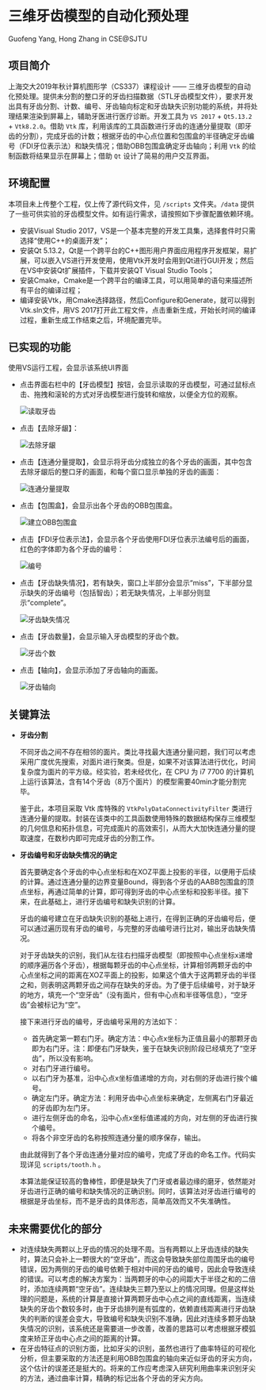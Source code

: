 # **三维牙齿模型的自动化预处理**

Guofeng Yang, Hong Zhang in CSE@SJTU

## **项目简介**

上海交大2019年秋计算机图形学（CS337）课程设计 —— 三维牙齿模型的自动化预处理。提供未分割的整口牙的牙齿扫描数据（STL牙齿模型文件），要求开发出具有牙齿分割、计数、编号、牙齿轴向标定和牙齿缺失识别功能的系统，并将处理结果渲染到屏幕上，辅助牙医进行医疗诊断。开发工具为 `VS 2017` + `Qt5.13.2` + `Vtk8.2.0`。借助 `Vtk` 库，利用该库的工具函数进行牙齿的连通分量提取（即牙齿的分割），完成牙齿的计数；根据牙齿的中心点位置和包围盒的半径确定牙齿编号（FDI牙位表示法）和缺失情况；借助OBB包围盒确定牙齿轴向；利用 `Vtk` 的绘制函数将结果显示在屏幕上；借助 `Qt` 设计了简易的用户交互界面。 

## **环境配置**

本项目未上传整个工程，仅上传了源代码文件，见 `/scripts` 文件夹。`/data` 提供了一些可供实验的牙齿模型文件。如有运行需求，请按照如下步骤配置依赖环境。

* 安装Visual Studio 2017，VS是一个基本完整的开发工具集，选择套件时只需选择“使用C++的桌面开发”；
* 安装Qt 5.13.2，Qt是一个跨平台的C++图形用户界面应用程序开发框架，易扩展，可以嵌入VS进行开发使用，使用Vtk开发时会用到Qt进行GUI开发；然后在VS中安装Qt扩展插件，下载并安装QT Visual Studio Tools；
* 安装Cmake，Cmake是一个跨平台的编译工具，可以用简单的语句来描述所有平台的编译过程；
* 编译安装Vtk，用Cmake选择路径，然后Configure和Generate，就可以得到Vtk.sln文件，用VS 2017打开此工程文件，点击重新生成，开始长时间的编译过程，重新生成工作结束之后，环境配置完毕。


## **已实现的功能**

使用VS运行工程，会显示该系统UI界面
* 点击界面右栏中的【牙齿模型】按钮，会显示读取的牙齿模型，可通过鼠标点击、拖拽和滚轮的方式对牙齿模型进行旋转和缩放，以便全方位的观察。

  ![读取牙齿](images/读取牙齿.png)

* 点击【去除牙龈】：

  ![去除牙龈](images/去除牙龈.png)

* 点击【连通分量提取】，会显示将牙齿分成独立的各个牙齿的画面，其中包含去除牙龈后的整口牙的画面，和每个窗口显示单独的牙齿的画面：

  ![连通分量提取](images/连通分量提取.png)

* 点击【包围盒】，会显示出各个牙齿的OBB包围盒。

  ![建立OBB包围盒](images/建立OBB包围盒.png)

* 点击【FDI牙位表示法】，会显示各个牙齿使用FDI牙位表示法编号后的画面，红色的字体即为各个牙齿的编号：

  ![编号](images/编号.png)

* 点击【牙齿缺失情况】，若有缺失，窗口上半部分会显示“miss”，下半部分显示缺失的牙齿编号（包括智齿）；若无缺失情况，上半部分则显示“complete”。

  ![牙齿缺失情况](images/牙齿缺失情况.png)

* 点击【牙齿数量】，会显示输入牙齿模型的牙齿个数。

  ![牙齿个数](images/牙齿个数.png)

* 点击【轴向】，会显示添加了牙齿轴向的画面。

  ![牙齿轴向](images/牙齿轴向.png)

## **关键算法**

* **牙齿分割**

  不同牙齿之间不存在相邻的面片。类比寻找最大连通分量问题，我们可以考虑采用广度优先搜索，对面片进行聚类。但是，如果不对该算法进行优化，时间复杂度为面片的平方级。经实验，若未经优化，在 CPU 为 i7 7700 的计算机上运行该算法，含有14个牙齿（8万个面片）的模型需要40min才能分割完毕。

  鉴于此，本项目采取 Vtk 库特殊的 `VtkPolyDataConnectivityFilter` 类进行连通分量的提取。封装在该类中的工具函数使用特殊的数据结构保存三维模型的几何信息和拓扑信息，可完成面片的高效索引，从而大大加快连通分量的提取速度，在数秒内即可完成牙齿的分割工作。



* **牙齿编号和牙齿缺失情况的确定**

  首先要确定各个牙齿的中心点坐标和在XOZ平面上投影的半径，以便用于后续的计算。通过连通分量的边界变量Bound，得到各个牙齿的AABB包围盒的顶点坐标，再通过简单的计算，即可得到牙齿的中心点坐标和投影半径。接下来，在此基础上，进行牙齿编号和缺失识别的计算。
 
  牙齿的编号建立在牙齿缺失识别的基础上进行，在得到正确的牙齿编号后，便可以通过遍历现有牙齿的编号，与完整的牙齿编号进行比对，输出牙齿缺失情况。

  对于牙齿缺失的识别，我们从左往右扫描牙齿模型（即按照中心点坐标x递增的顺序遍历各个牙齿），根据每颗牙齿的中心点坐标，计算相邻两颗牙齿的中心点坐标之间的距离在XOZ平面上的投影，如果这个值大于这两颗牙齿的半径之和，则表明这两颗牙齿之间存在缺失的牙齿。为了便于后续编号，对于缺牙的地方，填充一个“空牙齿”（没有面片，但有中心点和半径等信息），“空牙齿”会被标记为“空”。

  接下来进行牙齿的编号，牙齿编号采用的方法如下：
  * 首先确定第一颗右门牙。确定方法：中心点x坐标为正值且最小的那颗牙齿即为右门牙。注：即便右门牙缺失，鉴于在缺失识别阶段已经填充了“空牙齿”，所以没有影响。
  * 对右门牙进行编号。
  * 以右门牙为基准，沿中心点x坐标值递增的方向，对右侧的牙齿进行挨个编号。
  * 确定左门牙。确定方法：利用牙齿中心点坐标来确定，左侧离右门牙最近的牙齿即为左门牙。
  * 进行左侧牙齿的命名，沿中心点x坐标值递减的方向，对左侧的牙齿进行挨个编号。
  * 将各个非空牙齿的名称按照连通分量的顺序保存，输出。

  由此就得到了各个牙齿连通分量对应的编号，完成了牙齿的命名工作。代码实现详见 `scripts/tooth.h` 。

  本算法能保证较高的鲁棒性，即便是缺失了门牙或者最边缘的磨牙，依然能对牙齿进行正确的编号和缺失情况的正确识别。同时，该算法对牙齿进行编号的根据是牙齿坐标，而不是牙齿的具体形态，简单高效而又不失准确性。

## **未来需要优化的部分**

* 对连续缺失两颗以上牙齿的情况的处理不周。当有两颗以上牙齿连续的缺失时，算法只会补上一颗很大的“空牙齿”，而这会导致缺失部位周围牙齿的编号错误，因为两侧的牙齿的编号依赖于相对中间的牙齿的编号，因此会导致连续的错误。可以考虑的解决方案为：当两颗牙的中心的间距大于半径之和的二倍时，添加连续两颗“空牙齿”。连续缺失三颗乃至以上的情况同理。但是这样处理的问题是，系统的计算是直接计算两颗牙齿中心点之间的直线距离，当连续缺失的牙齿个数较多时，由于牙齿排列是有弧度的，依赖直线距离进行牙齿缺失的判断的误差会变大，导致编号和缺失识别不准确，因此对连续多颗牙齿缺失情况的识别，该系统还是需要进一步改善，改善的思路可以考虑根据牙模弧度来矫正牙齿中心点之间的距离的计算。
* 在牙齿特征点的识别方面，比如牙尖的识别，虽然也进行了曲率特征的可视化分析，但主要采取的方法还是利用OBB包围盒的轴向来近似牙齿的牙尖方向，这个估计的误差还是挺大的。将来的工作应考虑深入研究利用曲率来识别牙尖的方法，通过曲率计算，精确的标记出各个牙齿的牙尖方向。

